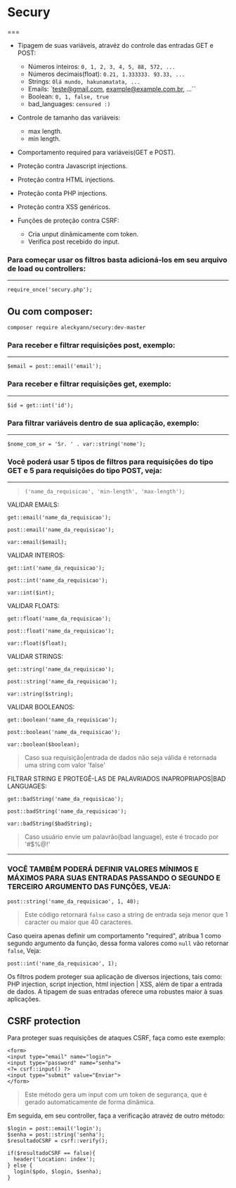 # Secury
===

* Tipagem de suas variáveis, atravéz do controle das entradas GET e POST:
  * Números inteiros: `0, 1, 2, 3, 4, 5, 88, 572, ...`
  * Números decimais(float): `0.21, 1.333333. 93.33, ...`
  * Strings: `Olá mundo, hakunamatata, ...`
  * Emails: `teste@gmail.com, example@example.com.br, ...``
  * Boolean: `0, 1, false, true`
  * bad_languages: `censured :)`

* Controle de tamanho das variáveis:
  * max length.
  * min length.

* Comportamento required para variáveis(GET e POST).
* Proteção contra Javascript injections.
* Proteção contra HTML injections.
* Proteção conta PHP injections.
* Proteção contra XSS genéricos.
* Funções de proteção contra CSRF:
  * Cria unput dinâmicamente com token.
  * Verifica post recebido do input.

### Para começar usar os filtros basta adicioná-los em seu arquivo de load ou controllers:
---
```
require_once('secury.php');
```
## Ou com composer:
```
composer require aleckyann/secury:dev-master
```

### Para receber e filtrar requisições post, exemplo:
---
```
$email = post::email('email');
```

### Para receber e filtrar requisições get, exemplo:
---
```
$id = get::int('id');
```

### Para filtrar variáveis dentro de sua aplicação, exemplo:
---
```
$nome_com_sr = 'Sr. ' . var::string('nome');
```

### Você poderá usar 5 tipos de filtros para requisições do tipo GET e 5 para requisições do tipo POST, veja:
---

>`('name_da_requisicao', 'min-length', 'max-length');`

VALIDAR EMAILS:
```     
get::email('name_da_requisicao');

post::email('name_da_requisicao');

var::email($email);

```

VALIDAR INTEIROS:
```  
get::int('name_da_requisicao');

post::int('name_da_requisicao');

var::int($int);

```

VALIDAR FLOATS:
```     
get::float('name_da_requisicao');

post::float('name_da_requisicao');

var::float($float);

```

VALIDAR STRINGS:
```   
get::string('name_da_requisicao');

post::string('name_da_requisicao');

var::string($string);

```

VALIDAR BOOLEANOS:
```
get::boolean('name_da_requisicao');

post::boolean('name_da_requisicao');

var::boolean($boolean);

```

> Caso sua requisição|entrada de dados não seja válida é retornada uma string com valor 'false'

FILTRAR STRING E PROTEGÊ-LAS DE PALAVRIADOS INAPROPRIAPOS|BAD LANGUAGES:
```
get::badString('name_da_requisicao');

post::badString('name_da_requisicao');

var::badString($badString);
```
> Caso usuário envie um palavrão(bad language), este é trocado por '#$%@!'


---

### VOCÊ TAMBÉM PODERÁ DEFINIR VALORES MÍNIMOS E MÁXIMOS PARA SUAS ENTRADAS PASSANDO O SEGUNDO E TERCEIRO ARGUMENTO DAS FUNÇÕES, VEJA:
```
post::string('name_da_requisicao', 1, 40);
```
>Este código retornará `false` caso a string de entrada seja menor que 1 caracter ou maior que 40 caracteres.

Caso queira apenas definir um comportamento "required", atribua 1 como segundo argumento da função, dessa forma valores como `null` vão retornar `false`, Veja:
```
post::int('name_da_requisicao', 1);
```

Os filtros podem proteger sua aplicação de diversos injections, tais como: PHP injection, script injection, html injection |  XSS, além de tipar a entrada de dados.
A tipagem de suas entradas oferece uma robustes maior à suas aplicações.


CSRF protection
---

Para proteger suas requisições de ataques CSRF, faça como este exemplo:
```
<form>
<input type="email" name="login">
<input type="password" name="senha">
<?= csrf::input() ?>
<input type="submit" value="Enviar">
</form>
```
>Este método gera um input com um token de segurança, que é gerado automaticamente de forma dinâmica.

Em seguida, em seu controller, faça a verificação atravéz de outro método:
```
$login = post::email('login');
$senha = post::string('senha');
$resultadoCSRF = csrf::verify();

if($resultadoCSRF == false){
  header('Location: index');
} else {
  login($pdo, $login, $senha);
}
```
